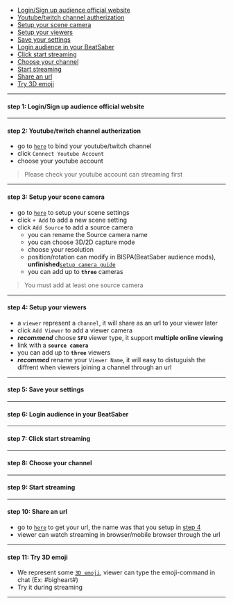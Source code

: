 
- [Login/Sign up audience official website](#step1)
- [Youtube/twitch channel autherization](#step2)
- [Setup your scene camera](#step3)
- [Setup your viewers](#step4)
- [Save your settings](#step5)
- [Login audience in your BeatSaber](#step6)
- [Click start streaming](#step7)
- [Choose your channel](#step8)
- [Start streaming](#step9)
- [Share an url](#step10)
- [Try 3D emoji](#step11)
****
#### <a name="step1"> step 1:  Login/Sign up audience official website
****

#### <a name="step2"> step 2: Youtube/twitch channel autherization
- go to [`here`](https://staging-web.meta-audience.com/en-us/accounts/chatSetting/) to bind your youtube/twitch channel
- click `Connect Youtube Account`
- choose your youtube account
> Please check your youtube account can streaming first

****
#### <a name="step3"> step 3: Setup your scene camera
- go to [`here`](https://staging-web.meta-audience.com/en-us/accounts/scenes/) to setup your scene settings
- click `+ Add` to add a new scene setting
- click `Add Source` to add a source camera
    - you can rename the Source camera name
    - you can choose 3D/2D capture mode
    - choose your resolution
    - position/rotation can modify in BISPA(BeatSaber audience mods), **unfinished**[`setup camera guide`]()
    - you can add up to **`three`** cameras
> You must add at least one source camera
****
#### <a name="step4"> step 4: Setup your viewers
- a `viewer` represent a `channel`, it will share as an url to your viewer later
- click `Add Viewer` to add a viewer camera
- ***recommend*** choose **`SFU`** viewer type, it support **multiple online viewing**
- link with a **`source camera`**
- you can add up to **`three`** viewers
- ***recommed*** rename your `Viewer Name`, it will easy to distuguish the diffrent when viewers joining a channel through an url
****
#### <a name="step5"> step 5: Save your settings
****
#### <a name="step6"> step 6: Login audience in your BeatSaber
****
#### <a name="step7"> step 7: Click start streaming
****
#### <a name="step8"> step 8: Choose your channel
****
#### <a name="step9"> step 9: Start streaming 
****
#### <a name="step10"> step 10: Share an url
- go to [`here`](https://staging-web.meta-audience.com/en-us/accounts/userChannels/) to get your url, the name was that you setup in [step 4](#step-4)
- viewer can watch streaming in browser/mobile browser through the url
****
#### <a name="step11"> step 11: Try 3D emoji
- We represent some [`3D emoji`](https://staging-web.meta-audience.com/en-us/download/), viewer can type the emoji-command in chat (Ex: #bigheart#)
- Try it during streaming
****

